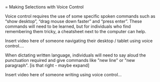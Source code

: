 = Making Selections with Voice Control

Voice control requires the use of some specific spoken commands such as
“show desktop”, “drag mouse down faster” and “press enter”. These
commands will need to be learned, but for individuals who find
remembering them tricky, a cheatsheet next to the computer can help.

Insert video here of someone navigating their desktop / tablet using
voice control....

When dictating written language, individuals will need to say aloud the
punctuation required and give commands like "new line" or "new
paragraph". \[is that right - maybe expand\]

Insert video here of someone writing using voice control...
